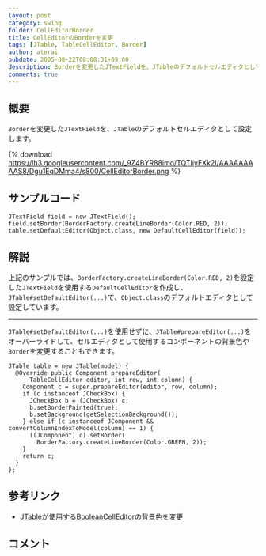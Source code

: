 ```yaml
---
layout: post
category: swing
folder: CellEditorBorder
title: CellEditorのBorderを変更
tags: [JTable, TableCellEditor, Border]
author: aterai
pubdate: 2005-08-22T08:08:31+09:00
description: Borderを変更したJTextFieldを、JTableのデフォルトセルエディタとして設定します。
comments: true
---
```

## 概要
`Border`を変更した`JTextField`を、`JTable`のデフォルトセルエディタとして設定します。

{% download https://lh3.googleusercontent.com/_9Z4BYR88imo/TQTIiyFXk2I/AAAAAAAAAS8/Dgu1EqDMma4/s800/CellEditorBorder.png %}

## サンプルコード
<pre class="prettyprint"><code>JTextField field = new JTextField();
field.setBorder(BorderFactory.createLineBorder(Color.RED, 2));
table.setDefaultEditor(Object.class, new DefaultCellEditor(field));
</code></pre>

## 解説
上記のサンプルでは、`BorderFactory.createLineBorder(Color.RED, 2)`を設定した`JTextField`を使用する`DefaultCellEditor`を作成し、`JTable#setDefaultEditor(...)`で、`Object.class`のデフォルトエディタとして設定しています。

- - - -
`JTable#setDefaultEditor(...)`を使用せずに、`JTable#prepareEditor(...)`をオーバーライドして、セルエディタとして使用するコンポーネントの背景色や`Border`を変更することもできます。

<pre class="prettyprint"><code>JTable table = new JTable(model) {
  @Override public Component prepareEditor(
      TableCellEditor editor, int row, int column) {
    Component c = super.prepareEditor(editor, row, column);
    if (c instanceof JCheckBox) {
      JCheckBox b = (JCheckBox) c;
      b.setBorderPainted(true);
      b.setBackground(getSelectionBackground());
    } else if (c instanceof JComponent &amp;&amp; convertColumnIndexToModel(column) == 1) {
      ((JComponent) c).setBorder(
        BorderFactory.createLineBorder(Color.GREEN, 2));
    }
    return c;
  }
};
</code></pre>

## 参考リンク
- [JTableが使用するBooleanCellEditorの背景色を変更](http://ateraimemo.com/Swing/BooleanCellEditor.html)

<!-- dummy comment line for breaking list -->

## コメント
